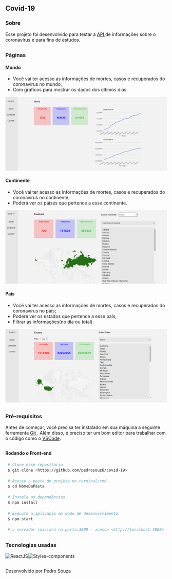 ## Covid-19

### Sobre

<p> Esse projeto foi desenvolvido para testar a <a href='https://disease.sh/'> API </a> de informações sobre o coronavírus e para fins de estudos. </p>

##

### Páginas

 #### Mundo

* Você vai ter acesso as informações de mortes, casos e recuperados do coronavírus no mundo;
* Com gráficos para mostrar os dados dos últimos dias.

<img src='./img-github/img-world.png' alt='Image World Page' />

#### Continente

* Você vai ter acesso as informações de mortes, casos e recuperados do coronavírus no continente;
* Poderá ver os países que pertence a esse continente.

<img src='./img-github/img-continent.png' alt='Image Continent Page' />

#### País

* Você vai ter acesso as informações de mortes, casos e recuperados do coronavírus no país;
* Poderá ver os estados que pertence a esse país;
* Filtrar as informações(no dia ou total).

<img src='./img-github/img-country.png' alt='Image Country Page' />

##

### Pré-requisitos

<p> Antes de começar, você precisa ter instalado em sua máquina a seguinte ferramenta <a href='https://git-scm.com/downloads'> Git </a>. Além disso, é preciso ter um bom editor para trabalhar com o código como o <a href='https://code.visualstudio.com/'> VSCode</a>. </p>

##

#### Rodando o Front-end
 ``` bash
  # Clone esse repositório
  $ git clone <https://github.com/pedrosouz6/covid-19>
  
  # Acesse a pasta do projeto no terminal/cmd
  $ cd NomeDaPasta
  
  # Instale as dependências
  $ npm install
  
  # Execute a aplicação em modo de desenvolvimento
  $ npm start
  
  # o servidor iniciará na porta:3000 - acesse <http://localhost:3000>
```

##

### Tecnologias usadas

<div style='display: flex;'>
  <img src='https://img.shields.io/badge/React-20232A?style=for-the-badge&logo=react&logoColor=61DAFB' alt='ReactJS' />
  <img src='https://img.shields.io/badge/styled--components-DB7093?style=for-the-badge&logo=styled-components&logoColor=white' alt='Styles-components' />
</div>

## 

<p> Desenvolvido por Pedro Souza </p>

